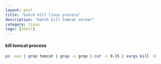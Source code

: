 ```yaml
---
layout: post
title: "batch kill linux process"
description: "batch kill tomcat server"
category: linux
tags: [shell]
---
```


#### kill tomcat process

```bash
ps -aux | grep tomcat | grep -v grep | cut -c 9-15 | xargs kill -9
```